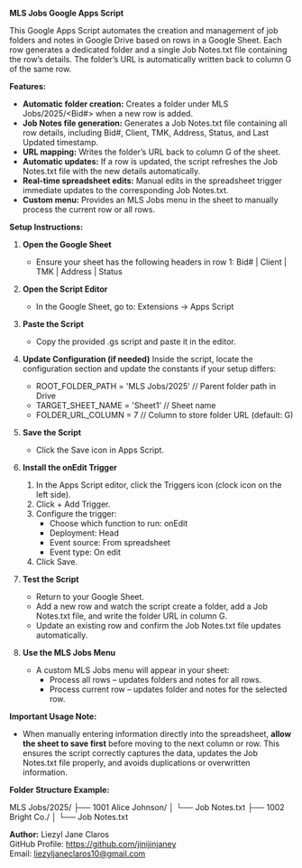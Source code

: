 **MLS Jobs Google Apps Script**

This Google Apps Script automates the creation and management of job folders and notes in Google Drive based on rows in a Google Sheet. Each row generates a dedicated folder and a single Job Notes.txt file containing the row’s details. The folder’s URL is automatically written back to column G of the same row.

**Features:**

- **Automatic folder creation:** Creates a folder under MLS Jobs/2025/<Bid#> <Client> when a new row is added.
- **Job Notes file generation:** Generates a Job Notes.txt file containing all row details, including Bid#, Client, TMK, Address, Status, and Last Updated timestamp.
- **URL mapping:** Writes the folder’s URL back to column G of the sheet.
- **Automatic updates:** If a row is updated, the script refreshes the Job Notes.txt file with the new details automatically.
- **Real-time spreadsheet edits:** Manual edits in the spreadsheet trigger immediate updates to the corresponding Job Notes.txt.
- **Custom menu:** Provides an MLS Jobs menu in the sheet to manually process the current row or all rows.

**Setup Instructions:**

1. **Open the Google Sheet**
   - Ensure your sheet has the following headers in row 1:
     Bid# | Client | TMK | Address | Status

2. **Open the Script Editor**
   - In the Google Sheet, go to:
     Extensions → Apps Script

3. **Paste the Script**
   - Copy the provided .gs script and paste it in the editor.

4. **Update Configuration (if needed)**
   Inside the script, locate the configuration section and update the constants if your setup differs:
   - ROOT_FOLDER_PATH = 'MLS Jobs/2025' // Parent folder path in Drive
   - TARGET_SHEET_NAME = 'Sheet1'       // Sheet name
   - FOLDER_URL_COLUMN = 7              // Column to store folder URL (default: G)

5. **Save the Script**
   - Click the Save icon in Apps Script.

6. **Install the onEdit Trigger**
   1. In the Apps Script editor, click the Triggers icon (clock icon on the left side).
   2. Click + Add Trigger.
   3. Configure the trigger:
      - Choose which function to run: onEdit
      - Deployment: Head
      - Event source: From spreadsheet
      - Event type: On edit
   4. Click Save.

7. **Test the Script**
   - Return to your Google Sheet.
   - Add a new row and watch the script create a folder, add a Job Notes.txt file, and write the folder URL in column G.
   - Update an existing row and confirm the Job Notes.txt file updates automatically.

8. **Use the MLS Jobs Menu**
   - A custom MLS Jobs menu will appear in your sheet:
     - Process all rows – updates folders and notes for all rows.
     - Process current row – updates folder and notes for the selected row.

**Important Usage Note:**

- When manually entering information directly into the spreadsheet, **allow the sheet to save first** before moving to the next column or row. This ensures the script correctly captures the data, updates the Job Notes.txt file properly, and avoids duplications or overwritten information.

**Folder Structure Example:**

MLS Jobs/2025/
 ├── 1001 Alice Johnson/
 │    └── Job Notes.txt
 ├── 1002 Bright Co./
 │    └── Job Notes.txt

**Author:**
Liezyl Jane Claros  
GitHub Profile: https://github.com/jinijinjaney  
Email: liezyljaneclaros10@gmail.com
